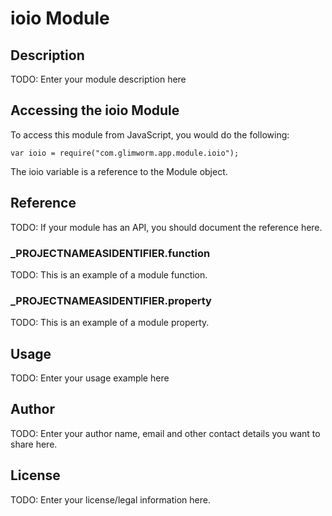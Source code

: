 # ioio Module

## Description

TODO: Enter your module description here

## Accessing the ioio Module

To access this module from JavaScript, you would do the following:

	var ioio = require("com.glimworm.app.module.ioio");

The ioio variable is a reference to the Module object.	

## Reference

TODO: If your module has an API, you should document
the reference here.

### ___PROJECTNAMEASIDENTIFIER__.function

TODO: This is an example of a module function.

### ___PROJECTNAMEASIDENTIFIER__.property

TODO: This is an example of a module property.

## Usage

TODO: Enter your usage example here

## Author

TODO: Enter your author name, email and other contact
details you want to share here. 

## License

TODO: Enter your license/legal information here.
